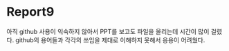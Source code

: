 # Report9
아직 github 사용이 익숙하지 않아서 PPT를 보고도 파일을 올리는데 시간이 많이 걸렸다.
github의 용어들과 각각의 쓰임을 제대로 이해하지 못해서 응용이 어려웠다.
